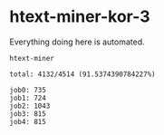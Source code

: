 # htext-miner-kor-3

Everything doing here is automated.

```
htext-miner

total: 4132/4514 (91.5374390784227%)

job0: 735
job1: 724
job2: 1043
job3: 815
job4: 815
```